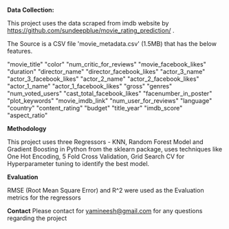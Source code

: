**Data Collection:**

This project uses the data scraped from imdb website by https://github.com/sundeepblue/movie_rating_prediction/ . 

The Source is  a CSV file 'movie_metadata.csv' (1.5MB) that has the below features.

"movie_title"
"color"
"num_critic_for_reviews"
"movie_facebook_likes" "duration"
"director_name"
"director_facebook_likes"
"actor_3_name" "actor_3_facebook_likes"
"actor_2_name"
"actor_2_facebook_likes"
"actor_1_name" "actor_1_facebook_likes"
"gross"
"genres"
"num_voted_users"
"cast_total_facebook_likes" "facenumber_in_poster"
"plot_keywords"
"movie_imdb_link"
"num_user_for_reviews"
"language"
"country"
"content_rating"
"budget"
"title_year"
"imdb_score"
"aspect_ratio"

**Methodology**

This project uses three Regressors - KNN, Random Forest Model and Gradient Boosting in Python from the sklearn package, uses techniques like One Hot Encoding, 5 Fold Cross Validation, Grid Search CV for Hyperparameter tuning to identify the best model.

**Evaluation**

RMSE (Root Mean Square Error)  and R^2 were used as the Evaluation metrics for the regressors


**Contact**
Please contact for yamineesh@gmail.com for any questions regarding the project
